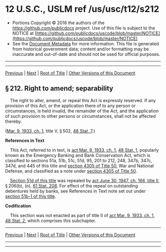 ---
---

# 12 U.S.C., USLM ref /us/usc/t12/s212

* Portions Copyright © 2016 the authors of the https://github.com/publicdocs project.
  Use of this file is subject to the NOTICE at [https://github.com/publicdocs/uscode/blob/master/NOTICE](https://github.com/publicdocs/uscode/blob/master/NOTICE)
* See the [Document Metadata](././../../../../..//README.md) for more information.
  This file is generated from historical government data; content and/or formatting may be inaccurate and out-of-date and should not be used for official purposes.

----------
----------

[Previous](./../../../../..//us/usc/t12/ch2/schXIV/m__us_usc_t12_s211.md) | [Next](./../../../../..//us/usc/t12/ch2/schXIV/m__us_usc_t12_s213.md) | [Root of Title](./../../../../../) | [Other Versions of this Document](https://publicdocs.github.io/go/links?ns=uslm&ref=%2Fus%2Fusc%2Ft12%2Fs212)

## § 212. Right to amend; separability

    The right to alter, amend, or repeal this Act is expressly reserved. If any provision of this Act, or the application there of to any person or circumstances, is held invalid, the remainder of the Act, and the application of such provision to other persons or circumstances, shall not be affected thereby.

([Mar. 9, 1933, ch. 1][/us/act/1933-03-09/ch1], title V, § 502, [48 Stat. 7][/us/stat/48/7].)

 __References in Text__ 

    This Act, referred to in text, is [act Mar. 9, 1933, ch. 1][/us/act/1933-03-09/ch1], [48 Stat. 1][/us/stat/48/1], popularly known as the Emergency Banking and Bank Conservation Act, which is classified to sections 51a, 51b, 51c, 51d, 95, 201 to 212, 248, 347b, 347c, 347d, and 445 of this title and [section 4305 of Title 50][/us/usc/t50/s4305], War and National Defense, and classified as a note under [section 4305 of Title 50][/us/usc/t50/s4305].

    [Section 51d of this title][/us/usc/t12/s51d] was repealed by [act June 30, 1947, ch. 166, title II][/us/act/1947-06-30/ch166/tII], § 206(b), (o), [61 Stat. 208][/us/stat/61/208]. For effect of the repeal on outstanding debentures held by banks, see References in Text note set out under [section 51b–1 of this title][/us/usc/t12/s51b–1].

 __Codification__ 

    This section was not enacted as part of title II of [act Mar. 9, 1933, ch. 1][/us/act/1933-03-09/ch1], [48 Stat. 2][/us/stat/48/2], which comprises this subchapter.

----------

[Previous](./../../../../..//us/usc/t12/ch2/schXIV/m__us_usc_t12_s211.md) | [Next](./../../../../..//us/usc/t12/ch2/schXIV/m__us_usc_t12_s213.md) | [Root of Title](./../../../../../) | [Other Versions of this Document](https://publicdocs.github.io/go/links?ns=uslm&ref=%2Fus%2Fusc%2Ft12%2Fs212)

----------
----------

[/us/act/1933-03-09/ch1]: https://publicdocs.github.io/go/links?ns=uslm&ref=%2Fus%2Fact%2F1933-03-09%2Fch1
[/us/stat/48/7]: https://publicdocs.github.io/go/links?ns=uslm&ref=%2Fus%2Fstat%2F48%2F7
[/us/act/1933-03-09/ch1]: https://publicdocs.github.io/go/links?ns=uslm&ref=%2Fus%2Fact%2F1933-03-09%2Fch1
[/us/stat/48/1]: https://publicdocs.github.io/go/links?ns=uslm&ref=%2Fus%2Fstat%2F48%2F1
[/us/usc/t50/s4305]: https://publicdocs.github.io/go/links?ns=uslm&ref=%2Fus%2Fusc%2Ft50%2Fs4305
[/us/usc/t50/s4305]: https://publicdocs.github.io/go/links?ns=uslm&ref=%2Fus%2Fusc%2Ft50%2Fs4305
[/us/usc/t12/s51d]: https://publicdocs.github.io/go/links?ns=uslm&ref=%2Fus%2Fusc%2Ft12%2Fs51d
[/us/act/1947-06-30/ch166/tII]: https://publicdocs.github.io/go/links?ns=uslm&ref=%2Fus%2Fact%2F1947-06-30%2Fch166%2FtII
[/us/stat/61/208]: https://publicdocs.github.io/go/links?ns=uslm&ref=%2Fus%2Fstat%2F61%2F208
[/us/usc/t12/s51b–1]: https://publicdocs.github.io/go/links?ns=uslm&ref=%2Fus%2Fusc%2Ft12%2Fs51b%E2%80%931
[/us/act/1933-03-09/ch1]: https://publicdocs.github.io/go/links?ns=uslm&ref=%2Fus%2Fact%2F1933-03-09%2Fch1
[/us/stat/48/2]: https://publicdocs.github.io/go/links?ns=uslm&ref=%2Fus%2Fstat%2F48%2F2


